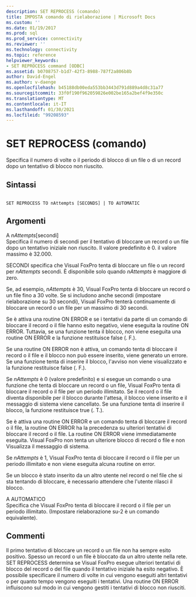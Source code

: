```yaml
---
description: SET REPROCESS (comando)
title: IMPOSTA comando di rielaborazione | Microsoft Docs
ms.custom: ''
ms.date: 01/19/2017
ms.prod: sql
ms.prod_service: connectivity
ms.reviewer: ''
ms.technology: connectivity
ms.topic: reference
helpviewer_keywords:
- SET REPROCESS command [ODBC]
ms.assetid: b0708757-b1d7-42f3-8988-787f2a806b8b
author: David-Engel
ms.author: v-daenge
ms.openlocfilehash: b45188db00eda553bb3443d791d889a4d8c31a77
ms.sourcegitcommit: 33f0f190f962059826e002be165a2bef4f9e350c
ms.translationtype: MT
ms.contentlocale: it-IT
ms.lasthandoff: 01/30/2021
ms.locfileid: "99208593"
---
```

# <a name="set-reprocess-command"></a>SET REPROCESS (comando)
Specifica il numero di volte o il periodo di blocco di un file o di un record dopo un tentativo di blocco non riuscito.  
  
## <a name="syntax"></a>Sintassi  
  
```  
  
SET REPROCESS TO nAttempts [SECONDS] | TO AUTOMATIC  
```  
  
## <a name="arguments"></a>Argomenti  
 A *nAttempts*[secondi]  
 Specifica il numero di secondi per il tentativo di bloccare un record o un file dopo un tentativo iniziale non riuscito. Il valore predefinito è 0. il valore massimo è 32.000.  
  
 SECONDI specifica che Visual FoxPro tenta di bloccare un file o un record per *nAttempts* secondi. È disponibile solo quando *nAttempts* è maggiore di zero.  
  
 Se, ad esempio, *nAttempts* è 30, Visual FoxPro tenta di bloccare un record o un file fino a 30 volte. Se si includono anche secondi (impostare rielaborazione su 30 secondi), Visual FoxPro tenterà continuamente di bloccare un record o un file per un massimo di 30 secondi.  
  
 Se è attiva una routine ON ERROR e se i tentativi da parte di un comando di bloccare il record o il file hanno esito negativo, viene eseguita la routine ON ERROR. Tuttavia, se una funzione tenta il blocco, non viene eseguita una routine ON ERROR e la funzione restituisce false (. F.).  
  
 Se una routine ON ERROR non è attiva, un comando tenta di bloccare il record o il file e il blocco non può essere inserito, viene generato un errore. Se una funzione tenta di inserire il blocco, l'avviso non viene visualizzato e la funzione restituisce false (. F.).  
  
 Se *nAttempts* è 0 (valore predefinito) e si esegue un comando o una funzione che tenta di bloccare un record o un file, Visual FoxPro tenta di bloccare il record o il file per un periodo illimitato. Se il record o il file diventa disponibile per il blocco durante l'attesa, il blocco viene inserito e il messaggio di sistema viene cancellato. Se una funzione tenta di inserire il blocco, la funzione restituisce true (. T.).  
  
 Se è attiva una routine ON ERROR e un comando tenta di bloccare il record o il file, la routine ON ERROR ha la precedenza su ulteriori tentativi di bloccare il record o il file. La routine ON ERROR viene immediatamente eseguita. Visual FoxPro non tenta un ulteriore blocco di record o file e non Visualizza il messaggio di sistema.  
  
 Se *nAttempts* è 1, Visual FoxPro tenta di bloccare il record o il file per un periodo illimitato e non viene eseguita alcuna routine on error.  
  
 Se un blocco è stato inserito da un altro utente nel record o nel file che si sta tentando di bloccare, è necessario attendere che l'utente rilasci il blocco.  
  
 A AUTOMATICO  
 Specifica che Visual FoxPro tenta di bloccare il record o il file per un periodo illimitato. (Impostare rielaborazione su-2 è un comando equivalente).  
  
## <a name="remarks"></a>Commenti  
 Il primo tentativo di bloccare un record o un file non ha sempre esito positivo. Spesso un record o un file è bloccato da un altro utente nella rete. SET REPROCESS determina se Visual FoxPro esegue ulteriori tentativi di blocco del record o del file quando il tentativo iniziale ha esito negativo. È possibile specificare il numero di volte in cui vengono eseguiti altri tentativi o per quanto tempo vengono eseguiti i tentativi. Una routine ON ERROR influiscono sul modo in cui vengono gestiti i tentativi di blocco non riusciti.
